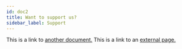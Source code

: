 ```yaml
---
id: doc2
title: Want to support us?
sidebar_label: Support
---
```


This is a link to [another document.](doc3.md) This is a link to an [external page.](http://www.example.com/)
